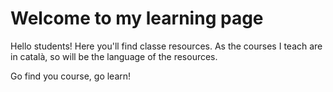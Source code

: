 # Welcome to my learning page

Hello students! Here you'll find classe resources. As the courses I teach are in català, so will be the language of the resources.

Go find you course, go learn!
